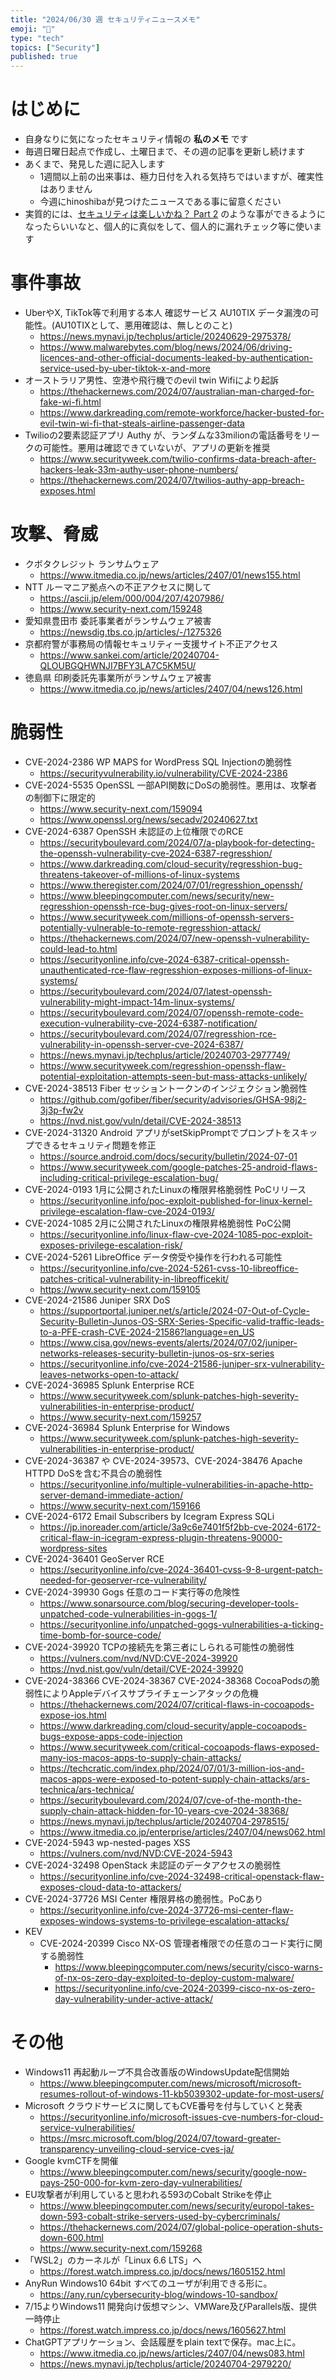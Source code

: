 ```yaml
---
title: "2024/06/30 週 セキュリティニュースメモ"
emoji: "🔖"
type: "tech"
topics: ["Security"]
published: true
---
```


# はじめに
* 自身なりに気になったセキュリティ情報の **私のメモ** です
* 毎週日曜日起点で作成し、土曜日まで、その週の記事を更新し続けます
* あくまで、発見した週に記入します
    * 1週間以上前の出来事は、極力日付を入れる気持ちではいますが、確実性はありません
    * 今週にhinoshibaが見つけたニュースである事に留意ください
* 実質的には、[セキュリティは楽しいかね？ Part 2](https://negi.hatenablog.com/) のような事ができるようになったらいいなと、個人的に真似をして、個人的に漏れチェック等に使います

# 事件事故

* UberやX, TikTok等で利用する本人 確認サービス AU10TIX データ漏洩の可能性。(AU10TIXとして、悪用確認は、無しとのこと)
    * https://news.mynavi.jp/techplus/article/20240629-2975378/
    * https://www.malwarebytes.com/blog/news/2024/06/driving-licences-and-other-official-documents-leaked-by-authentication-service-used-by-uber-tiktok-x-and-more
* オーストラリア男性、空港や飛行機でのevil twin Wifiにより起訴
    * https://thehackernews.com/2024/07/australian-man-charged-for-fake-wi-fi.html
    * https://www.darkreading.com/remote-workforce/hacker-busted-for-evil-twin-wi-fi-that-steals-airline-passenger-data
* Twilioの2要素認証アプリ Authy が、ランダムな33milionの電話番号をリークの可能性。悪用は確認できていないが、アプリの更新を推奨
    * https://www.securityweek.com/twilio-confirms-data-breach-after-hackers-leak-33m-authy-user-phone-numbers/
    * https://thehackernews.com/2024/07/twilios-authy-app-breach-exposes.html

# 攻撃、脅威

* クボタクレジット ランサムウェア
    * https://www.itmedia.co.jp/news/articles/2407/01/news155.html
* NTT ルーマニア拠点への不正アクセスに関して
    * https://ascii.jp/elem/000/004/207/4207986/
    * https://www.security-next.com/159248
* 愛知県豊田市 委託事業者がランサムウェア被害
    * https://newsdig.tbs.co.jp/articles/-/1275326
* 京都府警が事務局の情報セキュリティー支援サイト不正アクセス
    * https://www.sankei.com/article/20240704-QLOUBGQHWNJI7BFY3LA7C5KM5U/
* 徳島県 印刷委託先事業所がランサムウェア被害
    * https://www.itmedia.co.jp/news/articles/2407/04/news126.html

# 脆弱性
* CVE-2024-2386 WP MAPS for WordPress SQL Injectionの脆弱性
    * https://securityvulnerability.io/vulnerability/CVE-2024-2386
* CVE-2024-5535 OpenSSL 一部API関数にDoSの脆弱性。悪用は、攻撃者の制御下に限定的
    * https://www.security-next.com/159094
    * https://www.openssl.org/news/secadv/20240627.txt
* CVE-2024-6387 OpenSSH 未認証の上位権限でのRCE
    * https://securityboulevard.com/2024/07/a-playbook-for-detecting-the-openssh-vulnerability-cve-2024-6387-regresshion/
    * https://www.darkreading.com/cloud-security/regresshion-bug-threatens-takeover-of-millions-of-linux-systems
    * https://www.theregister.com/2024/07/01/regresshion_openssh/
    * https://www.bleepingcomputer.com/news/security/new-regresshion-openssh-rce-bug-gives-root-on-linux-servers/
    * https://www.securityweek.com/millions-of-openssh-servers-potentially-vulnerable-to-remote-regresshion-attack/
    * https://thehackernews.com/2024/07/new-openssh-vulnerability-could-lead-to.html
    * https://securityonline.info/cve-2024-6387-critical-openssh-unauthenticated-rce-flaw-regresshion-exposes-millions-of-linux-systems/
    * https://securityboulevard.com/2024/07/latest-openssh-vulnerability-might-impact-14m-linux-systems/
    * https://securityboulevard.com/2024/07/openssh-remote-code-execution-vulnerability-cve-2024-6387-notification/
    * https://securityboulevard.com/2024/07/regresshion-rce-vulnerability-in-openssh-server-cve-2024-6387/
    * https://news.mynavi.jp/techplus/article/20240703-2977749/
    * https://www.securityweek.com/regresshion-openssh-flaw-potential-exploitation-attempts-seen-but-mass-attacks-unlikely/
* CVE-2024-38513 Fiber セッショントークンのインジェクション脆弱性
    * https://github.com/gofiber/fiber/security/advisories/GHSA-98j2-3j3p-fw2v
    * https://nvd.nist.gov/vuln/detail/CVE-2024-38513
* CVE-2024-31320 Android アプリがsetSkipPromptでプロンプトをスキップできるセキュリティ問題を修正
    * https://source.android.com/docs/security/bulletin/2024-07-01
    * https://www.securityweek.com/google-patches-25-android-flaws-including-critical-privilege-escalation-bug/
* CVE-2024-0193 1月に公開されたLinuxの権限昇格脆弱性 PoCリリース
    * https://securityonline.info/poc-exploit-published-for-linux-kernel-privilege-escalation-flaw-cve-2024-0193/
* CVE-2024-1085 2月に公開されたLinuxの権限昇格脆弱性 PoC公開
    * https://securityonline.info/linux-flaw-cve-2024-1085-poc-exploit-exposes-privilege-escalation-risk/
* CVE-2024-5261 LibreOffice データ傍受や操作を行われる可能性
    * https://securityonline.info/cve-2024-5261-cvss-10-libreoffice-patches-critical-vulnerability-in-libreofficekit/
    * https://www.security-next.com/159105
* CVE-2024-21586 Juniper SRX DoS
    * https://supportportal.juniper.net/s/article/2024-07-Out-of-Cycle-Security-Bulletin-Junos-OS-SRX-Series-Specific-valid-traffic-leads-to-a-PFE-crash-CVE-2024-21586?language=en_US
    * https://www.cisa.gov/news-events/alerts/2024/07/02/juniper-networks-releases-security-bulletin-junos-os-srx-series
    * https://securityonline.info/cve-2024-21586-juniper-srx-vulnerability-leaves-networks-open-to-attack/
* CVE-2024-36985 Splunk Enterprise RCE
    * https://www.securityweek.com/splunk-patches-high-severity-vulnerabilities-in-enterprise-product/
    * https://www.security-next.com/159257
* CVE-2024-36984 Splunk Enterprise for Windows
    * https://www.securityweek.com/splunk-patches-high-severity-vulnerabilities-in-enterprise-product/
* CVE-2024-36387 や CVE-2024-39573、CVE-2024-38476 Apache HTTPD DoSを含む不具合の脆弱性
    * https://securityonline.info/multiple-vulnerabilities-in-apache-http-server-demand-immediate-action/
    * https://www.security-next.com/159166
* CVE-2024-6172 Email Subscribers by Icegram Express SQLi
    * https://jp.inoreader.com/article/3a9c6e7401f5f2bb-cve-2024-6172-critical-flaw-in-icegram-express-plugin-threatens-90000-wordpress-sites
* CVE-2024-36401 GeoServer RCE
    * https://securityonline.info/cve-2024-36401-cvss-9-8-urgent-patch-needed-for-geoserver-rce-vulnerability/
* CVE-2024-39930 Gogs 任意のコード実行等の危険性
    * https://www.sonarsource.com/blog/securing-developer-tools-unpatched-code-vulnerabilities-in-gogs-1/
    * https://securityonline.info/unpatched-gogs-vulnerabilities-a-ticking-time-bomb-for-source-code/
* CVE-2024-39920 TCPの接続先を第三者にしられる可能性の脆弱性
    * https://vulners.com/nvd/NVD:CVE-2024-39920
    * https://nvd.nist.gov/vuln/detail/CVE-2024-39920
* CVE-2024-38366 CVE-2024-38367 CVE-2024-38368 CocoaPodsの脆弱性によりAppleデバイスサプライチェーンアタックの危機
    * https://thehackernews.com/2024/07/critical-flaws-in-cocoapods-expose-ios.html
    * https://www.darkreading.com/cloud-security/apple-cocoapods-bugs-expose-apps-code-injection
    * https://www.securityweek.com/critical-cocoapods-flaws-exposed-many-ios-macos-apps-to-supply-chain-attacks/
    * https://techcratic.com/index.php/2024/07/01/3-million-ios-and-macos-apps-were-exposed-to-potent-supply-chain-attacks/ars-technica/ars-technica/
    * https://securityboulevard.com/2024/07/cve-of-the-month-the-supply-chain-attack-hidden-for-10-years-cve-2024-38368/
    * https://news.mynavi.jp/techplus/article/20240704-2978515/
    * https://www.itmedia.co.jp/enterprise/articles/2407/04/news062.html
* CVE-2024-5943 wp-nested-pages XSS
    * https://vulners.com/nvd/NVD:CVE-2024-5943
* CVE-2024-32498 OpenStack 未認証のデータアクセスの脆弱性
    * https://securityonline.info/cve-2024-32498-critical-openstack-flaw-exposes-cloud-data-to-attackers/
* CVE-2024-37726 MSI Center 権限昇格の脆弱性。PoCあり
    * https://securityonline.info/cve-2024-37726-msi-center-flaw-exposes-windows-systems-to-privilege-escalation-attacks/
* KEV
    * CVE-2024-20399 Cisco NX-OS 管理者権限での任意のコード実行に関する脆弱性
        * https://www.bleepingcomputer.com/news/security/cisco-warns-of-nx-os-zero-day-exploited-to-deploy-custom-malware/
        * https://securityonline.info/cve-2024-20399-cisco-nx-os-zero-day-vulnerability-under-active-attack/
# その他
* Windows11 再起動ループ不具合改善版のWindowsUpdate配信開始
    * https://www.bleepingcomputer.com/news/microsoft/microsoft-resumes-rollout-of-windows-11-kb5039302-update-for-most-users/
* Microsoft クラウドサービスに関してもCVE番号を付与していくと発表
    * https://securityonline.info/microsoft-issues-cve-numbers-for-cloud-service-vulnerabilities/
    * https://msrc.microsoft.com/blog/2024/07/toward-greater-transparency-unveiling-cloud-service-cves-ja/
* Google kvmCTFを開催
    * https://www.bleepingcomputer.com/news/security/google-now-pays-250-000-for-kvm-zero-day-vulnerabilities/
* EU攻撃者が利用していると思われる593のCobalt Strikeを停止
    * https://www.bleepingcomputer.com/news/security/europol-takes-down-593-cobalt-strike-servers-used-by-cybercriminals/
    * https://thehackernews.com/2024/07/global-police-operation-shuts-down-600.html
    * https://www.security-next.com/159268
* 「WSL2」のカーネルが「Linux 6.6 LTS」へ
    * https://forest.watch.impress.co.jp/docs/news/1605152.html
* AnyRun Windows10 64bit すべてのユーザが利用できる形に。
    * https://any.run/cybersecurity-blog/windows-10-sandbox/
* 7/15よりWindows11 開発向け仮想マシン、VMWare及びParallels版、提供一時停止
    * https://forest.watch.impress.co.jp/docs/news/1605627.html
* ChatGPTアプリケーション、会話履歴をplain textで保存。mac上に。
    * https://www.itmedia.co.jp/news/articles/2407/04/news083.html
    * https://news.mynavi.jp/techplus/article/20240704-2979220/
